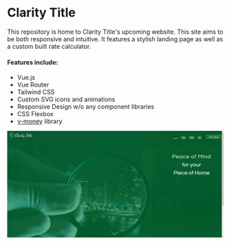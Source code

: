 # Clarity Title

This repository is home to Clarity Title's upcoming website. This site aims to be both responsive and intuitive. It features a stylish landing page as well as a custom built rate calculator.

#### Features include:
* Vue.js
* Vue Router
* Tailwind CSS
* Custom SVG icons and animations
* Responsive Design w/o any component libraries
* CSS Flexbox
* [v-money](https://github.com/vuejs-tips/v-money "v-money") library

![Screenshot](docs/images/screenshot.png)
